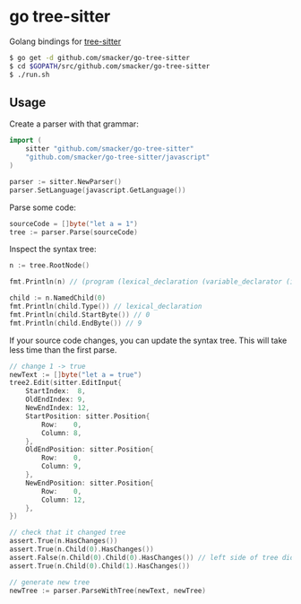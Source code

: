 # go tree-sitter

Golang bindings for [tree-sitter](https://github.com/tree-sitter/tree-sitter)

```bash
$ go get -d github.com/smacker/go-tree-sitter
$ cd $GOPATH/src/github.com/smacker/go-tree-sitter
$ ./run.sh
```

## Usage

Create a parser with that grammar:

```go
import (
	sitter "github.com/smacker/go-tree-sitter"
	"github.com/smacker/go-tree-sitter/javascript"
)

parser := sitter.NewParser()
parser.SetLanguage(javascript.GetLanguage())
```

Parse some code:

```go
sourceCode = []byte("let a = 1")
tree := parser.Parse(sourceCode)
```

Inspect the syntax tree:

```go
n := tree.RootNode()

fmt.Println(n) // (program (lexical_declaration (variable_declarator (identifier) (number))))

child := n.NamedChild(0)
fmt.Println(child.Type()) // lexical_declaration
fmt.Println(child.StartByte()) // 0
fmt.Println(child.EndByte()) // 9
```

If your source code changes, you can update the syntax tree. This will take less time than the first parse.

```go
// change 1 -> true
newText := []byte("let a = true")
tree2.Edit(sitter.EditInput{
    StartIndex:  8,
    OldEndIndex: 9,
    NewEndIndex: 12,
    StartPosition: sitter.Position{
        Row:    0,
        Column: 8,
    },
    OldEndPosition: sitter.Position{
        Row:    0,
        Column: 9,
    },
    NewEndPosition: sitter.Position{
        Row:    0,
        Column: 12,
    },
})

// check that it changed tree
assert.True(n.HasChanges())
assert.True(n.Child(0).HasChanges())
assert.False(n.Child(0).Child(0).HasChanges()) // left side of tree didn't change
assert.True(n.Child(0).Child(1).HasChanges())

// generate new tree
newTree := parser.ParseWithTree(newText, newTree)
```
